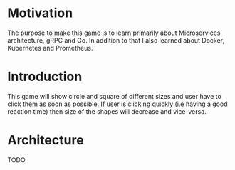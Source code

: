 # Motivation
The purpose to make this game is to learn primarily about Microservices architecture, gRPC and Go. In addition to that I also learned about Docker, Kubernetes and Prometheus.

# Introduction
This game will show circle and square of different sizes and user have to click them as soon as possible. If user is clicking quickly (i.e having a good reaction time) then size of the shapes will decrease and vice-versa.

# Architecture
TODO
